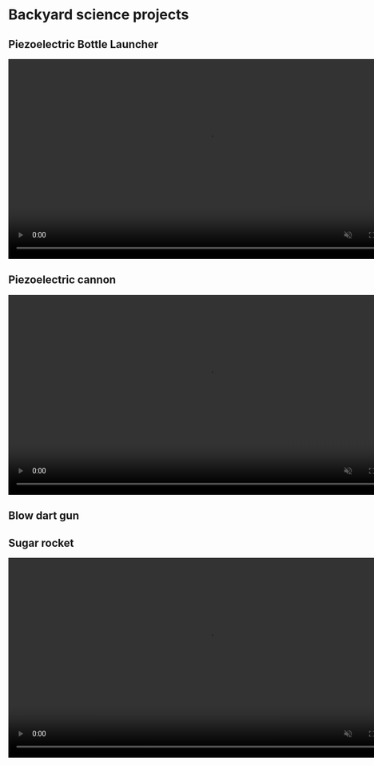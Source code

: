 # Backyard science projects 

## Piezoelectric Bottle Launcher
<video src="Images/bottlelauncher.mov" controls width="800" loop muted></video>

## Piezoelectric cannon
<video src="Images/patata.mov" controls width="800" loop muted></video>

## Blow dart gun

## Sugar rocket
<video src="Images/sugarrocket.mov" controls width="800" loop muted></video>
